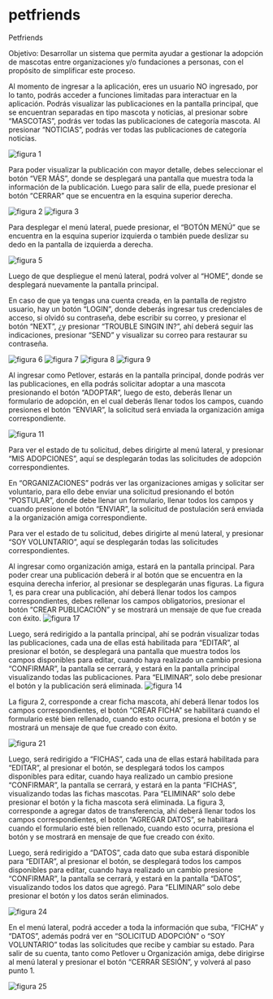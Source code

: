 # petfriends


Petfriends

Objetivo: Desarrollar un sistema que permita ayudar a gestionar la adopción de mascotas entre
organizaciones y/o fundaciones a personas, con el propósito de simplificar este proceso.

Al momento de ingresar a la aplicación, eres un usuario NO ingresado, por lo tanto, podrás acceder a funciones limitadas para interactuar en la aplicación.
Podrás visualizar las publicaciones en la pantalla principal, que se encuentran separadas en tipo mascota y noticias, al presionar sobre “MASCOTAS”, podrás ver todas las publicaciones de categoría mascota. Al presionar “NOTICIAS”, podrás ver todas las publicaciones de categoría noticias.  

![figura 1](https://user-images.githubusercontent.com/83677828/229017532-5792b9f3-852c-46a0-a4f5-e2d5e5166dfe.jpg)

Para poder visualizar la publicación con mayor detalle, debes seleccionar el botón “VER MÁS”, donde se desplegará una pantalla que muestra toda la información de la publicación. Luego para salir de ella, puede presionar el botón “CERRAR” que se encuentra en la esquina superior derecha.

![figura 2](https://user-images.githubusercontent.com/83677828/229017774-f68704ef-5906-41b8-852d-4f3bfae66aaf.jpg) 
![figura 3](https://user-images.githubusercontent.com/83677828/229017809-5567d948-f319-475f-96bf-4715fdac54d5.png)

Para desplegar el menú lateral, puede presionar, el “BOTÓN MENÚ” que se encuentra en la esquina superior izquierda o también puede deslizar su dedo en la pantalla de izquierda a derecha.

![figura 5](https://user-images.githubusercontent.com/83677828/229018005-742ea714-a954-48b3-9b0f-247915660010.png)

Luego de que despliegue el menú lateral, podrá volver al “HOME”, donde se desplegará nuevamente la pantalla principal.

En caso de que ya tengas una cuenta creada, en la pantalla de registro usuario, hay un botón “LOGIN”, donde deberás ingresar tus credenciales de acceso, si olvidó su contraseña, debe escribir su correo, y presionar el botón “NEXT”, ¿y presionar “TROUBLE SINGIN IN?”, ahí deberá seguir las indicaciones, presionar “SEND” y visualizar su correo para restaurar su contraseña.

![figura 6](https://user-images.githubusercontent.com/83677828/229018060-d6a36637-df80-42fc-b78d-c93abeb3d28e.png)
![figura 7](https://user-images.githubusercontent.com/83677828/229018088-b2479210-6751-4eb7-ab45-95935aa93055.png)
![figura 8](https://user-images.githubusercontent.com/83677828/229018104-a2ef10f9-36bc-4629-94f4-b9bd38caca50.png)
![figura 9](https://user-images.githubusercontent.com/83677828/229018116-ddc6d327-3f3a-4eba-b89a-484d57acc504.png)


Al ingresar como Petlover, estarás en la pantalla principal, donde podrás ver las publicaciones, en ella podrás solicitar adoptar a una mascota presionando el botón “ADOPTAR”, luego de esto, deberás llenar un formulario de adopción, en el cual deberás llenar todos los campos, cuando presiones el botón “ENVIAR”, la solicitud será enviada la organización amiga correspondiente.

![figura 11](https://user-images.githubusercontent.com/83677828/229018166-6b648aab-ea4c-4d3e-88f1-23bcca99ee4f.png)


Para ver el estado de tu solicitud, debes dirigirte al menú lateral, y presionar “MIS ADOPCIONES”, aquí se desplegarán todas las solicitudes de adopción correspondientes.

En “ORGANIZACIONES” podrás ver las organizaciones amigas y solicitar ser voluntario, para ello debe enviar una solicitud presionando el botón “POSTULAR”, donde debe llenar un formulario, llenar todos los campos y cuando presione el botón “ENVIAR”, la solicitud de postulación será enviada a la organización amiga correspondiente.

Para ver el estado de tu solicitud, debes dirigirte al menú lateral, y presionar “SOY VOLUNTARIO”, aquí se desplegarán todas las solicitudes correspondientes.

Al ingresar como organización amiga, estará en la pantalla principal. Para poder crear una publicación deberá ir al botón que se encuentra en la esquina derecha inferior, al presionar se desplegarán unas figuras.
La figura 1, es para crear una publicación, ahí deberá llenar todos los campos correspondientes, debes rellenar los campos obligatorios, presionar el botón “CREAR PUBLICACIÓN” y se mostrará un mensaje de que fue creada con éxito.
![figura 17](https://user-images.githubusercontent.com/83677828/229018254-0f491db7-a446-49eb-8a8d-18ad344dc9e8.png)


Luego, será redirigido a la pantalla principal, ahí se podrán visualizar todas las publicaciones, cada una de ellas está habilitada para “EDITAR”, al presionar el botón, se desplegará una pantalla que muestra todos los campos disponibles para editar, cuando haya realizado un cambio presiona “CONFIRMAR”, la pantalla se cerrará, y estará en la pantalla principal visualizando todas las publicaciones. Para “ELIMINAR”, solo debe presionar el botón y la publicación será eliminada.
![figura 14](https://user-images.githubusercontent.com/83677828/229018206-a67ed0ee-f0ba-4f41-80f4-a1c24c55d7cd.jpg)


La figura 2, corresponde a crear ficha mascota, ahí deberá llenar todos los campos correspondientes, el botón “CREAR FICHA” se habilitará cuando el formulario esté bien rellenado, cuando esto ocurra, presiona el botón y se mostrará un mensaje de que fue creado con éxito.

![figura 21](https://user-images.githubusercontent.com/83677828/229018271-dc18e280-221d-4bb2-8df0-020524060203.png)

Luego, será redirigido a “FICHAS”, cada una de ellas estará habilitada para “EDITAR”, al presionar el botón, se desplegará todos los campos disponibles para editar, cuando haya realizado un cambio presione “CONFIRMAR”, la pantalla se cerrará, y estará en la panta “FICHAS”, visualizando todas las fichas mascotas. Para “ELIMINAR” solo debe presionar el botón y la ficha mascota será eliminada.
La figura 3, corresponde a agregar datos de transferencia, ahí deberá llenar todos los campos correspondientes, el botón “AGREGAR DATOS”, se habilitará cuando el formulario esté bien rellenado, cuando esto ocurra, presiona el botón y se mostrará en mensaje de que fue creado con éxito.

Luego, será redirigido a “DATOS”, cada dato que suba estará disponible para “EDITAR”, al presionar el botón, se desplegará todos los campos disponibles para editar, cuando haya realizado un cambio presione “CONFIRMAR”, la pantalla se cerrará, y estará en la pantalla “DATOS”, visualizando todos los datos que agregó. Para “ELIMINAR” solo debe presionar el botón y los datos serán eliminados.

![figura 24](https://user-images.githubusercontent.com/83677828/229018304-a9a6a97e-4ba8-43f2-bc25-27648595c030.png)


En el menú lateral, podrá acceder a toda la información que suba, “FICHA” y “DATOS”, además podrá ver en “SOLICITUD ADOPCIÓN” o “SOY VOLUNTARIO” todas las solicitudes que recibe y cambiar su estado.
Para salir de su cuenta, tanto como Petlover u Organización amiga, debe dirigirse al menú lateral y presionar el botón “CERRAR SESIÓN”, y volverá al paso punto 1.

![figura 25](https://user-images.githubusercontent.com/83677828/229018340-85ff0b2e-3e0b-4fde-b096-e7fb9f2c883d.png)

